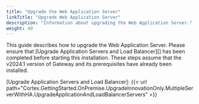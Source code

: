 ```yaml
---
title: "Upgrade the Web Application Server"
linkTitle: "Upgrade Web Application Server"
description: "Information about upgrading the Web Application Server."
weight: 40
---
```


This guide describes how to upgrade the Web Application Server. Please ensure that [Upgrade Application Servers and Load Balancer][] has been completed before starting this installation. These steps assume that the v2024.1 version of Gateway and its prerequisites have already been installed.

[Upgrade Application Servers and Load Balancer]: {{< url path="Cortex.GettingStarted.OnPremise.UpgradeInnovationOnly.MultipleServerWithHA.UpgradeApplicationAndLoadBalancerServers" >}}
